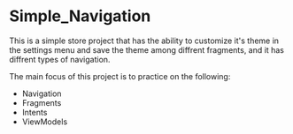 # Simple_Navigation
This is a simple store project that has the ability to customize it's theme in the settings menu and save the theme among diffrent fragments,
and it has diffrent types of navigation.

The main focus of this project is to practice on the following:
  - Navigation
  - Fragments
  - Intents
  - ViewModels
